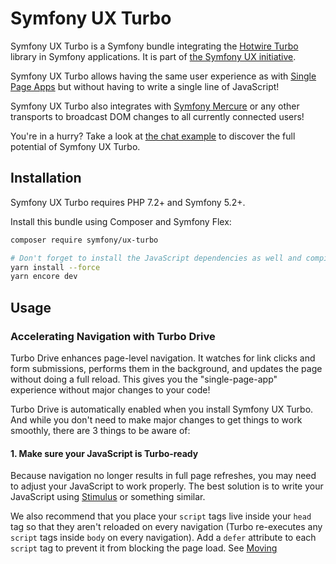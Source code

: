 # Symfony UX Turbo

Symfony UX Turbo is a Symfony bundle integrating the [Hotwire Turbo](https://turbo.hotwire.dev)
library in Symfony applications. It is part of [the Symfony UX initiative](https://symfony.com/ux).

Symfony UX Turbo allows having the same user experience as with [Single Page Apps](https://en.wikipedia.org/wiki/Single-page_application)
but without having to write a single line of JavaScript!

Symfony UX Turbo also integrates with [Symfony Mercure](https://symfony.com/doc/current/mercure.html)
or any other transports to broadcast DOM changes to all currently connected users!

You're in a hurry? Take a look at [the chat example](#sending-async-changes-using-mercure-a-chat)
to discover the full potential of Symfony UX Turbo.

## Installation

Symfony UX Turbo requires PHP 7.2+ and Symfony 5.2+.

Install this bundle using Composer and Symfony Flex:

```sh
composer require symfony/ux-turbo

# Don't forget to install the JavaScript dependencies as well and compile
yarn install --force
yarn encore dev
```

## Usage

### Accelerating Navigation with Turbo Drive

Turbo Drive enhances page-level navigation. It watches for link clicks and form submissions,
performs them in the background, and updates the page without doing a full reload.
This gives you the "single-page-app" experience without major changes to your code!

Turbo Drive is automatically enabled when you install Symfony UX Turbo. And while
you don't need to make major changes to get things to work smoothly, there are 3
things to be aware of:

#### 1. Make sure your JavaScript is Turbo-ready

Because navigation no longer results in full page refreshes, you may need to
adjust your JavaScript to work properly. The best solution is to write your
JavaScript using [Stimulus](https://stimulus.hotwire.dev/) or something similar.

We also recommend that you place your `script` tags live inside your `head` tag so
that they aren't reloaded on every navigation (Turbo re-executes any `script` tags
inside `body` on every navigation). Add a `defer` attribute to each `script` tag
to prevent it from blocking the page load. See
[Moving <script> inside <head> and the "defer" Attribute](https://symfony.com/blog/moving-script-inside-head-and-the-defer-attribute)
for more info.

#### 2. Reloading When a JavaScript/CSS File Changes

Turbo drive can automatically perform a full refresh if the content of one of
your CSS or JS files _changes_, to ensure that your users always have the latest
version.

To enable this, first verify that you have versioning enabled in Encore so that
your filenames change when the file contents change:

```js
// webpack.config.js

Encore.
    // ...
    .enableVersioning(Encore.isProduction())
```

Then add a `data-turbo-track="reload"` attribute to all of your `script` and
`link` tags:

```yml
# config/packages/webpack_encore.yaml
webpack_encore:
    # ...

    script_attributes:
        defer: true
        'data-turbo-track': reload
    link_attributes:
        'data-turbo-track': reload
```

For more info, see:
[Turbo: Reloading When Assets Change](https://turbo.hotwire.dev/handbook/drive#reloading-when-assets-change)

#### 3. Form Response Code Changes

Turbo Drive also converts form submissions to AJAX calls. To get it to work, you
_do_ need to adjust your code to return a 422 status code on a validation error
(instead of a 200).

If you're using Symfony 5.3, the new `handleForm()` shortcut takes care of this
automatically:

```php
/**
 * @Route("/product/new", name="product_new")
 */
public function newProduct(Request $request): Response
{
    return $this->handleForm(
        $this->createForm(ProductFormType::class, null,
        [
            'action' => $this->generateUrl('product_new'),
        ]
        ),
        $request,
        function (FormInterface $form) {
            // save...

            return $this->redirectToRoute(
                'product_list',
                [],
                Response::HTTP_SEE_OTHER
            );
        },
        function (FormInterface $form) {
            return $this->render('product/new.html.twig', [
                'form' => $form->createView(),
            ]);
        }
    );
}
```

If you're _not_ using the `handleForm()` shortcut, adjust your code manually:

```diff
/**
 * @Route("/product/new")
 */
public function newProduct(Request $request): Response
{
    $form = $this->createForm(ProductFormType::class);
    $form->handleRequest($request);

    if ($form->isSubmitted() && $form->isValid()) {
        // save...

-        return $this->redirectToRoute('product_list');
+        return $this->redirectToRoute('product_list', [], Response::HTTP_SEE_OTHER);
    }

+    $response = new Response(null, $form->isSubmitted() ? 422 : 200);

    return $this->render('product/new.html.twig', [
        'form' => $form->createView()
-    ]);
+    ], $response);
}
```

This changes the response status code to 422 on validation error, which tells Turbo
Drive that the form submit failed and it should re-render with the errors. This
_also_ changes the redirect status code from 302 (the default) to 303
(`HTTP_SEE_OTHER`). That's not required for Turbo Drive, but 303 is "more correct"
for this situation.

> **NOTE:**
> When your form contains more than one submit button and, you want to check which of the buttons was clicked
> to adapt the program flow in your controller. You need to add a value to each button because
> Turbo Drive doesn't send element with empty value:

```php
$builder
    // ...
    ->add('save', SubmitType::class, [
        'label' => 'Create Task',
        'attr' => [
            'value' => 'create-task'
        ]
    ])
    ->add('saveAndAdd', SubmitType::class, [
        'label' => 'Save and Add',
        'attr' => [
            'value' => 'save-and-add'
        ]
    ]);
```

#### More Turbo Drive Info

[Read the Turbo Drive documentation](https://turbo.hotwire.dev/handbook/drive) to learn about the advanced features offered
by Turbo Drive.

### Decomposing Complex Pages with Turbo Frames

Once Symfony UX Turbo is installed, you can also leverage [Turbo Frames](https://turbo.hotwire.dev/handbook/introduction#turbo-frames-decompose-complex-pages):

```twig
{# home.html.twig #}
{% extends 'base.html.twig' %}

{% block body %}
    <turbo-frame id="the_frame_id">
        <a href="{{ path('another-page') }}">This block is scoped, the rest of the page will not change if you click here!</a>
    </turbo-frame>
{% endblock %}
```

```twig
{# another-page.html.twig #}
{% extends 'base.html.twig' %}

{% block body %}
    <div>This will be discarded</div>

    <turbo-frame id="the_frame_id">
        The content of this block will replace the content of the Turbo Frame!
        The rest of the HTML generated by this template (outside of the Turbo Frame) will be ignored.
    </turbo-frame>
{% endblock %}
```

The content of a frame can be lazy loaded:

```twig
{# home.html.twig #}
{% extends 'base.html.twig' %}

{% block body %}
    <turbo-frame id="the_frame_id" src="{{ path('block') }}">
        A placeholder.
    </turbo-frame>
{% endblock %}
```

In your controller, you can detect if the request has been triggered by a Turbo Frame, and retrieve the ID of this frame:

```php
// src/Controller/MyController.php
namespace App\Controller;

use Symfony\Component\HttpFoundation\Request;
use Symfony\Component\HttpFoundation\Response;
use Symfony\Component\Routing\Annotation\Route;

class MyController
{
    #[Route('/')]
    public function home(Request $request): Response
    {
        // Get the frame ID (will be null if the request hasn't been triggered by a Turbo Frame)
        $frameId = $request->headers->get('Turbo-Frame');

        // ...
    }
}
```

#### Writing Tests

Under the hood, Symfony UX Turbo relies on JavaScript to update the HTML page.
To test if your website works properly, you will have to write [UI tests](https://martinfowler.com/articles/practical-test-pyramid.html#UiTests).

Fortunately, we've got you covered! [Symfony Panther](https://github.com/symfony/panther) is a convenient testing tool
using real browsers to test your Symfony application. It shares the same API as BrowserKit, the functional testing tool shipped with Symfony.

[Install Symfony Panther](https://github.com/symfony/panther#installing-panther), and write a test for our Turbo Frame:

```php
// tests/TurboFrameTest.php
namespace App\Tests;

use Symfony\Component\Panther\PantherTestCase;

class TurboFrameTest extends PantherTestCase
{
    public function testFrame(): void
    {
        $client = self::createPantherClient();
        $client->request('GET', '/');

        $client->clickLink('This block is scoped, the rest of the page will not change if you click here!');
        $this->assertSelectorTextContains('body', 'This will replace the content of the Turbo Frame!');
    }
}
```

Run `bin/phpunit` to execute the test! Symfony Panther automatically starts your application with a web server
and tests it using Google Chrome or Firefox!

You can even watch changes happening in the browser by using: `PANTHER_NO_HEADLESS=1 bin/phpunit --debug`

[Read the Turbo Frames documentation](https://turbo.hotwire.dev/handbook/frames) to learn everything you can do using Turbo Frames.

### Coming Alive with Turbo Streams

Turbo Streams are a way for the server to send partial page updates to clients.
There are two main ways to receive the updates:

-   in response to a user action, for instance when the user submits a form;
-   asynchronously, by sending updates to clients using [Mercure](https://mercure.rocks),
    [WebSocket](https://developer.mozilla.org/en-US/docs/Web/API/WebSockets_API) and similar protocols.

#### Forms

Let's discover how to use Turbo Streams to enhance your [Symfony forms](https://symfony.com/doc/current/forms.html):

```php
// src/Controller/TaskController.php
namespace App\Controller;

// ...
use Symfony\Bundle\FrameworkBundle\Controller\AbstractController;
use Symfony\Component\HttpFoundation\Request;
use Symfony\Component\HttpFoundation\Response;
use Symfony\UX\Turbo\Stream\TurboStreamResponse;

class TaskController extends AbstractController
{
    public function new(Request $request): Response
    {
        $task = new Task();

        $form = $this->createForm(TaskType::class, $task);
        $form->handleRequest($request);

        $submitted = $form->isSubmitted();
        $valid = $submitted && $form->isValid();

        if ($valid) {
            $task = $form->getData();
            // ... perform some action, such as saving the task to the database

            // 🔥 The magic happens here! 🔥
            if (TurboStreamResponse::STREAM_FORMAT === $request->getPreferredFormat()) {
                // If the request comes from Turbo, only send the HTML to update using a TurboStreamResponse
                return $this->render('task/success.stream.html.twig', ['task' => $task], new TurboStreamResponse());
            }

            // If the client doesn't support JavaScript, or isn't using Turbo, the form still works as usual.
            // Symfony UX Turbo is all about progressively enhancing your apps!
            return $this->redirectToRoute('task_success', [], Response::HTTP_SEE_OTHER);
        }

        // Symfony 5.3+
        return $this->renderForm('task/new.html.twig', $form);

        // Older versions
        $response = $this->render('task/new.html.twig', [
            'form' => $form->createView(),
        ]);
        if ($submitted && !$valid) {
            $response->setStatusCode(Response::HTTP_UNPROCESSABLE_ENTITY);
        }

        return $response;
    }
}
```

```twig
{# success.stream.html.twig #}

<turbo-stream action="replace" target="my_div_id">
    <template>
        The element having the id "my_div_id" will be replace by this block, without a full page reload!

        <div>The task "{{ task }}" has been created!</div>
    </template>
</turbo-stream>
```

Supported actions are `append`, `prepend`, `replace`, `update` and `remove`.
[Read the Turbo Streams documentation for more details](https://turbo.hotwire.dev/handbook/streams).

#### Sending Async Changes using Mercure: a Chat

Symfony UX Turbo also supports broadcasting HTML updates to all currently connected clients,
using the [Mercure](https://mercure.rocks) protocol or any other.

To illustrate this, let's build a chat system with **0 lines of JavaScript**!

Start by installing [the Mercure support](https://symfony.com/doc/current/mercure.html) on your project:

```sh
composer require symfony/ux-turbo-mercure
yarn install --force
yarn encore dev
```

The easiest way to have a working development (and production-ready) environment is to use [Symfony Docker](https://github.com/dunglas/symfony-docker/),
which comes with a Mercure hub integrated in the web server.

If you use Symfony Flex, the configuration has been generated for you, be sure to update the `MERCURE_URL` in
the `.env` file to point to a Mercure Hub (it's not necessary if you are using Symfony Docker).

Otherwise, configure Mercure Hub(s) to use:

```yaml
# config/packages/turbo.yaml
turbo:
    mercure:
        hubs: [default]
```

Let's create our chat:

```php
// src/Controller/ChatController.php
namespace App\Controller;

use Symfony\Bundle\FrameworkBundle\Controller\AbstractController;
use Symfony\Component\Form\Extension\Core\Type\SubmitType;
use Symfony\Component\Form\Extension\Core\Type\TextType;
use Symfony\Component\HttpFoundation\Request;
use Symfony\Component\HttpFoundation\Response;
use Symfony\Component\Mercure\PublisherInterface;

class ChatController extends AbstractController
{
    public function chat(Request $request, PublisherInterface $mercure): Response
    {
        $form = $this->createFormBuilder()
            ->add('message', TextType::class, ['attr' => ['autocomplete' => 'off']])
            ->add('send', SubmitType::class)
            ->getForm();

        $emptyForm = clone $form; // Used to display an empty form after a POST request
        $form->handleRequest($request);

        if ($form->isSubmitted() && $form->isValid()) {
            $data = $form->getData();

            // 🔥 The magic happens here! 🔥
            // The HTML update is pushed to the client using Mercure
            $mercure->publish(new Update(
                'chat',
                $this->renderView('chat/message.stream.html.twig', ['message' => $data['message']])
            ));

            // Force an empty form to be rendered below
            // It will replace the content of the Turbo Frame after a post
            $form = $emptyForm;
        }

        return $this->render('chat/index.html.twig', [
            'form' => $form->createView(),
         ]);
    }
}
```

```twig
{# chat/index.html.twig #}
{% extends 'base.html.twig' %}

{% block body %}
    <h1>Chat</h1>

    <div id="messages" {{ turbo_stream_listen('chat') }}>
        {#
            The messages will be displayed here.
            "turbo_stream_listen()" automatically registers a Stimulus controller that subscribes to the "chat" topic as managed by the transport.
            All connected users will receive the new messages!
         #}
    </div>

    <turbo-frame id="message_form">
        {{ form(form) }}

        {#
            The form is displayed in a Turbo Frame, with this trick a new empty form is displayed after every post,
            but the rest of the page will not change.
        #}
    </turbo-frame>
{% endblock %}
```

```twig
{# chat/message.stream.html.twig #}

{# New messages received through the Mercure connection are appended to the div with the "messages" ID. #}
<turbo-stream action="append" target="messages">
    <template>
        <div>{{ message }}</div>
    </template>
</turbo-stream>
```

Keep in mind that you can use all features provided by Symfony Mercure, including [private updates](https://symfony.com/doc/current/mercure.html#authorization)
(to ensure that only authorized users will receive the updates) and [async dispatching with Symfony Messenger](https://symfony.com/doc/current/mercure.html#async-dispatching).

#### Broadcast Doctrine Entities Update

Symfony UX Turbo also comes with a convenient integration with Doctrine ORM.

With a single attribute, your clients can subscribe to creations, updates and deletions of entities:

```php
// src/Entity/Book.php
namespace App\Entity;

use Doctrine\ORM\Mapping as ORM;
use Symfony\UX\Turbo\Attribute\Broadcast;

/**
 * @ORM\Entity
 */
#[Broadcast] // 🔥 The magic happens here
class Book
{
    /**
     * @ORM\Column(type="integer")
     * @ORM\Id
     * @ORM\GeneratedValue(strategy="AUTO")
     */
    public ?int $id = null;

    /**
     * @ORM\Column
     */
    public string $title = '';
}
```

To subscribe to updates of an entity, pass it as parameter of the `turbo_stream_listen()` Twig helper:

```twig
<div id="book_{{ book.id }}" {{ turbo_stream_listen(book) }}></div>
```

Alternatively, you can subscribe to updates made to all entities of a given class by using its Fully Qualified Class Name:

```twig
<div id="books" {{ turbo_stream_listen('App\\Entity\\Book') }}></div>
```

Finally, create the template that will be rendered when an entity is created, modified or deleted:

```twig
{# templates/broadcast/Book.stream.html.twig #}

{% block create %}
    <turbo-stream action="append" target="books">
        <template>
            <div id="{{ 'book_' ~ id }}">{{ entity.title }} (#{{ id }})</div>
        </template>
    </turbo-stream>
{% endblock %}

{% block update %}
    <turbo-stream action="update" target="book_{{ id }}">
        <template>
            {{ entity.title }} (#{{ id }}, updated)
        </template>
    </turbo-stream>
{% endblock %}

{% block remove %}
    <turbo-stream action="remove" target="book_{{ id }}"></turbo-stream>
{% endblock %}
```

By convention, Symfony UX Turbo will look for a template named `templates/broadcast/{ClassName}.stream.html.twig`.
This template **must** contain at least 3 blocks: `create`, `update` and `remove` (they can be empty, but they must exist).

Every time an entity marked with the `Broadcast` attribute changes, Symfony UX Turbo will render the associated template
and will broadcast the changes to all connected clients.

Each block must contain a list of Turbo Stream actions. These actions will be automatically applied by Turbo to the DOM
tree of every connected client. Each template can contain as many actions as needed.

For instance, if the same entity is displayed on different pages, you can include all actions updating these different places
in the template.
Actions applying to non-existing DOM elements will simply be ignored.

The current entity, the string representation of its identifier(s), the action (`create`, `update` or `remove`) and options set on the `Broadcast` attribute
are passed to the template as variables: `entity`, `id`, `action` and `options`.

### Broadcast Conventions and Configuration

Because Symfony UX Turbo needs access to their identifier, entities have to either be managed
by Doctrine ORM, have a public property named `id`, or have a public method named `getId()`.

Symfony UX Turbo will look for a template named after mapping their Fully Qualified Class Names.
For example and by default, if a class marked with the `Broadcast` attribute is named `App\Entity\Foo`,
the corresponding template will be found in `templates/broadcast/Foo.stream.html.twig`.

It's possible to configure own namespaces are mapped to templates by using the `turbo.broadcast.entity_template_prefixes` configuration options.
The default is defined as such:

```yaml
# config/packages/turbo.yaml
turbo:
    broadcast:
        entity_template_prefixes:
            App\Entity\: broadcast/
```

Finally, it's also possible to explicitly set the template to use with the `template` parameter of the `Broadcast` attribute:

```php
#[Broadcast(template: 'my-template.stream.html.twig')]
class Book { /* ... */ }
```

### Broadcast Options

The `Broadcast` attribute comes with a set of handy options:

-   `transports` (`string[]`): a list of transports to broadcast to
-   `topics` (`string[]`): a list of topics to use, the default topic is derived from the FQCN of the entity and from its id
-   `template` (`string`): Twig template to render (see above)

Options are transport-sepcific.
When using Mercure, some extra options are supported:

-   `private` (`bool`): marks Mercure updates as private
-   `sse_id` (`string`): `id` field of the SSE
-   `sse_type` (`string`): `type` field of the SSE
-   `sse_retry` (`int`): `retry` field of the SSE

Example:

```php
// src/Entity/Book.php
namespace App\Entity;

use Symfony\UX\Turbo\Attribute\Broadcast;

#[Broadcast(template: 'foo.stream.html.twig', private: true)]
class Book
{
    // ...
}
```

### Using Multiple Transports

Symfony UX Turbo allows sending Turbo Streams updates using multiple transports.
For instance, it's possible to use several Mercure hubs with the following configuration:

```yaml
# config/packages/mercure.yaml
mercure:
    hubs:
        hub1:
            url: https://hub1.example.net/.well-known/mercure
            jwt: snip
        hub2:
            url: https://hub2.example.net/.well-known/mercure
            jwt: snip
```

```yaml
# config/packages/turbo.yaml
turbo:
    mercure:
        hubs: [hub1, hub2]
```

Use the appropriate Mercure `HubInterface` service to send a change using a specific transport:

```php
// src/Controller/MyController.php
namespace App\Controller;

use Symfony\Bundle\FrameworkBundle\Controller\AbstractController;
use Symfony\Component\HttpFoundation\Response;
use Symfony\Component\Mercure\HubInterface;
use Symfony\Component\Mercure\Update;

class MyController extends AbstractController
{
    public function publish(HubInterface $hub1): Response
    {
        $id = $hub1->publish(new Update('topic', 'content'));

        return new Response("Update #{$id} published.");
    }
}
```

Changes made to entities marked with the `#[Broadcast]` attribute will be sent using all configured transport by default.
You can specify the list of transports to use for a specific entity class using the `transports` parameter:

```php
// src/Entity/Book.php
namespace App\Entity;

use Symfony\UX\Turbo\Attribute\Broadcast;

#[Broadcast(transports: ['hub1', 'hub2'])]
/** ... */
class Book
{
    // ...
}
```

Finally, generate the HTML attributes registering the Stimulus controller
corresponding to your transport by passing an extra argument to `turbo_stream_listen()`:

```twig
<div id="messages" {{ turbo_stream_listen('App\Entity\Book', 'hub2') }}></div>
```

### Registering a Custom Transport

If you prefer using another protocol than Mercure, you can create custom transports:

```php
// src/Turbo/Broadcaster.php
namespace App\Turbo;

use Symfony\UX\Turbo\Attribute\Broadcast;
use Symfony\UX\Turbo\Broadcaster\BroadcasterInterface;

class Broadcaster implements BroadcasterInterface
{
    public function broadcast(object $entity, string $action): void
    {
        // This method will be called everytime an object marked with the #[Broadcast] attribute is changed
        $attribute = (new \ReflectionClass($entity))->getAttributes(Broadcast::class)[0] ?? null;
        // ...
    }
}
```

```php
// src/Turbo/TurboStreamListenRenderer.php
namespace App\Turbo;

use Symfony\Component\DependencyInjection\Attribute\AsTaggedItem;
use Symfony\UX\Turbo\Twig\TurboStreamListenRendererInterface;
use Symfony\WebpackEncoreBundle\Twig\StimulusTwigExtension;
use Twig\Environment;

#[AsTaggedItem(index: 'my-transport')]
class TurboStreamListenRenderer implements TurboStreamListenRendererInterface
{
    public function __construct(
        private StimulusTwigExtension $stimulusTwigExtension,
    ) {}

    /**
     * @param string|object $topic
     */
    public function renderTurboStreamListen(Environment $env, $topic): string
    {
        return $this->stimulusTwigExtension->renderStimulusController(
            $env,
            'your_stimulus_controller',
            [/* controller values such as topic */]
        );
    }
}
```

The broadcaster must be registered as a service tagged with `turbo.broadcaster` and the renderer must be tagged with `turbo.renderer.stream_listen`.
If you enabled [autoconfigure option](https://symfony.com/doc/current/service_container.html#the-autoconfigure-option) (it's the case by default), these tags will be added automatically because these classes implement the `BroadcasterInterface` and `TurboStreamListenRendererInterface` interfaces,
the related services will be.

## Backward Compatibility promise

This bundle aims at following the same Backward Compatibility promise as the Symfony framework:
[https://symfony.com/doc/current/contributing/code/bc.html](https://symfony.com/doc/current/contributing/code/bc.html)

However, it is currently considered
[**experimental**](https://symfony.com/doc/current/contributing/code/experimental.html),
meaning it is not bound to Symfony's BC policy for the moment.

## Credits

Symfony UX Turbo has been created by [Kévin Dunglas](https://dunglas.fr).
It has been inspired by [hotwired/turbo-rails](https://github.com/hotwired/turbo-rails)
and [sroze/live-twig](https://github.com/sroze/live-twig).

